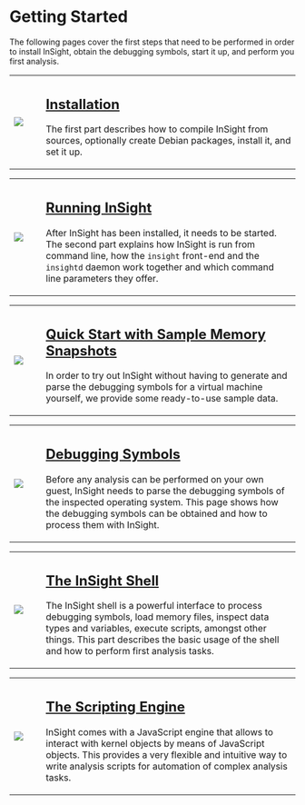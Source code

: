 # Getting Started #

The following pages cover the first steps that need to be performed in order to install InSight, obtain the debugging symbols, start it up, and perform you first analysis.

<table>
<tr>
<td><img src='https://insight-vmi.googlecode.com/svn/wiki/images/pg_installation.png' /></td>
<td width='8'></td>
<td>
<h2><a href='Installation.md'>Installation</a></h2>

The first part describes how to compile InSight from sources, optionally create Debian packages, install it, and set it up.<br>
</td>
</tr>
</table>
<table>
<tr>
<td><img src='https://insight-vmi.googlecode.com/svn/wiki/images/pg_running_insight.png' /></td>
<td width='8'></td>
<td>
<h2><a href='RunningInSight.md'>Running InSight</a></h2>

After InSight has been installed, it needs to be started. The second part explains how InSight is run from command line, how the <code>insight</code> front-end and the <code>insightd</code> daemon work together and which command line parameters they offer.<br>
</td>
</tr>
</table>
<table>
<tr>
<td><img src='https://insight-vmi.googlecode.com/svn/wiki/images/pg_sample-data.png' /></td>
<td width='8'></td>
<td>
<h2><a href='UsingSampleMemorySnapshots.md'>Quick Start with Sample Memory Snapshots</a></h2>

In order to try out InSight without having to generate and parse the debugging symbols for a virtual machine yourself, we provide some ready-to-use sample data.<br>
</td>
</tr>
</table>
<table>
<tr>
<td><img src='https://insight-vmi.googlecode.com/svn/wiki/images/pg_debug_symbols.png' /></td>
<td width='8'></td>
<td>
<h2><a href='DebugSymbols.md'>Debugging Symbols</a></h2>

Before any analysis can be performed on your own guest, InSight needs to parse the debugging symbols of the inspected operating system. This page shows how the debugging symbols can be obtained and how to process them with InSight.<br>
</td>
</tr>
</table>
<table>
<tr>
<td><img src='https://insight-vmi.googlecode.com/svn/wiki/images/pg_shell.png' /></td>
<td width='8'></td>
<td>
<h2><a href='InSightShell.md'>The InSight Shell</a></h2>

The InSight shell is a powerful interface to process debugging symbols, load memory files, inspect data types and variables, execute scripts, amongst other things. This part describes the basic usage of the shell and how to perform first analysis tasks.<br>
</td>
</tr>
</table>
<table>
<tr>
<td><img src='https://insight-vmi.googlecode.com/svn/wiki/images/pg_script.png' /></td>
<td width='8'></td>
<td>
<h2><a href='ScriptingEngine.md'>The Scripting Engine</a></h2>

InSight comes with a JavaScript engine that allows to interact with kernel objects by means of JavaScript objects. This provides a very flexible and intuitive way to write analysis scripts for automation of complex analysis tasks.<br>
</td>
</tr>
</table>